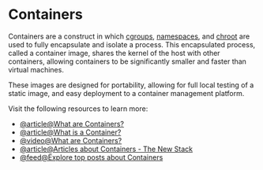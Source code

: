 # Containers

Containers are a construct in which [cgroups](https://en.wikipedia.org/wiki/Cgroups), [namespaces](https://en.wikipedia.org/wiki/Linux_namespaces), and [chroot](https://en.wikipedia.org/wiki/Chroot) are used to fully encapsulate and isolate a process. This encapsulated process, called a container image, shares the kernel of the host with other containers, allowing containers to be significantly smaller and faster than virtual machines.

These images are designed for portability, allowing for full local testing of a static image, and easy deployment to a container management platform.

Visit the following resources to learn more:

- [@article@What are Containers?](https://cloud.google.com/learn/what-are-containers)
- [@article@What is a Container?](https://www.docker.com/resources/what-container/)
- [@video@What are Containers?](https://www.youtube.com/playlist?list=PLawsLZMfND4nz-WDBZIj8-nbzGFD4S9oz)
- [@article@Articles about Containers - The New Stack](https://thenewstack.io/category/containers/)
- [@feed@Explore top posts about Containers](https://app.daily.dev/tags/containers?ref=roadmapsh)
